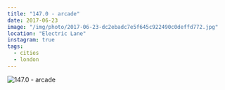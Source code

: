 ```yaml
---
title: "147.0 - arcade"
date: 2017-06-23
image: "/img/photo/2017-06-23-dc2ebadc7e5f645c922490c0deffd772.jpg"
location: "Electric Lane"
instagram: true
tags:
  - cities
  - london
---
```


![147.0 - arcade](/img/photo/2017-06-23-dc2ebadc7e5f645c922490c0deffd772.jpg)

